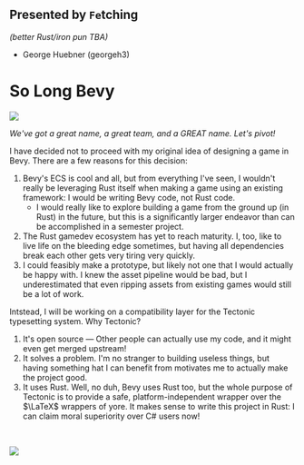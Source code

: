 ## Presented by `Fe`tching
*(better Rust/iron pun TBA)*
- George Huebner (georgeh3)

# So Long Bevy

[![](https://img.youtube.com/vi/M1vfXoUNDYA/0.jpg)](https://www.youtube.com/watch?v=M1vfXoUNDYA)

*We've got a great name, a great team, and a GREAT name. Let's pivot!*

I have decided not to proceed with my original idea of designing a game in Bevy. There are a few reasons for this decision:

1. Bevy's ECS is cool and all, but from everything I've seen, I wouldn't really be leveraging Rust itself when making a game using an existing framework: I would be writing Bevy code, not Rust code.
    * I would really like to explore building a game from the ground up (in Rust) in the future, but this is a significantly larger endeavor than can be accomplished in a semester project.
2. The Rust gamedev ecosystem has yet to reach maturity. I, too, like to live life on the bleeding edge sometimes, but having all dependencies break each other gets very tiring very quickly.
3. I could feasibly make a prototype, but likely not one that I would actually be happy with. I knew the asset pipeline would be bad, but I underestimated that even ripping assets from existing games would still be a lot of work.

Intstead, I will be working on a compatibility layer for the Tectonic typesetting system. Why Tectonic?

1. It's open source — Other people can actually use my code, and it might even get merged upstream!
2. It solves a problem. I'm no stranger to building useless things, but having something hat I can benefit from motivates me to actually make the project good.
3. It uses Rust. Well, no duh, Bevy uses Rust too, but the whole purpose of Tectonic is to provide a safe, platform-independent wrapper over the $\LaTeX$ wrappers of yore. It makes sense to write this project in Rust: I can claim moral superiority over C# users now!

<br>

![](Untitled.png)